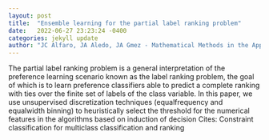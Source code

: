 ```yaml
---
layout: post
title:  "Ensemble learning for the partial label ranking problem"
date:   2022-06-27 23:23:24 -0400
categories: jekyll update
author: "JC Alfaro, JA Aledo, JA Gmez - Mathematical Methods in the Applied Sciences, 2022"
---
```

The partial label ranking problem is a general interpretation of the preference learning scenario known as the label ranking problem, the goal of which is to learn preference classifiers able to predict a complete ranking with ties over the finite set of labels of the class variable. In this paper, we use unsupervised discretization techniques (equalfrequency and equalwidth binning) to heuristically select the threshold for the numerical features in the algorithms based on induction of decision  Cites: Constraint classification for multiclass classification and ranking